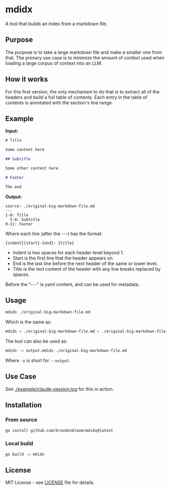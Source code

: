 # mdidx

A tool that builds an index from a markdown file.

## Purpose

The purpose is to take a large markdown file and make a smaller one from that. 
The primary use case is to minimize the amount of context used when loading a 
large corpus of context into an LLM.

## How it works

For this first version, the only mechanism to do that is to extract all of the 
headers and build a full table of contents. Each entry in the table of contents 
is annotated with the section's line range.

## Example

**Input:**

```markdown
# Title

Some content here

## Subtitle

Some other content here.

# Footer

The end
```

**Output:**

```
source: ./original-big-markdown-file.md
---
1-8: Title
  5-8: Subtitle
9-11: Footer
```

Where each line (after the ---) has the format:

`{indent}{start}-{end}: {title}`

- Indent is two spaces for each header level beyond 1.
- Start is the first line that the header appears on.
- End is the last line before the next header of the same or lower level.
- Title is the text content of the header with any line breaks replaced by spaces.

Before the "---" is yaml content, and can be used for metadata.

## Usage

```bash
mdidx ./original-big-markdown-file.md
```

Which is the same as:

```bash
mdidx < ./original-big-markdown-file.md > ./original-big-markdown-file.mdidx
```

The tool can also be used as:

```bash
mdidx -o output.mdidx ./original-big-markdown-file.md
```

Where `-o` is short for `--output`.

## Use Case

See [./example/claude-session.log](./example/claude-session.log) for this in action.

## Installation

### From source

```bash
go install github.com/brandonbloom/mdidx@latest
```

### Local build

```bash
go build -o mdidx
```

## License

MIT License - see [LICENSE](LICENSE) file for details.
